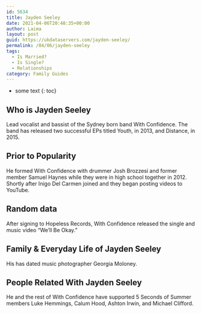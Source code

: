 ```yaml
---
id: 5634
title: Jayden Seeley
date: 2021-04-06T20:48:35+00:00
author: Laima
layout: post
guid: https://ukdataservers.com/jayden-seeley/
permalink: /04/06/jayden-seeley
tags:
  - Is Married?
  - Is Single?
  - Relationships
category: Family Guides
---
```


* some text
{: toc}


## Who is Jayden Seeley
                  
                  
                  
Lead vocalist and bassist of the Sydney born band With Confidence. The band has released two successful EPs titled Youth, in 2013, and Distance, in 2015. 
                  
              
            
              
            
                
                
                
## Prior to Popularity
                  
                  
                  
He formed With Confidence with drummer Josh Brozzesi and former member Samuel Haynes while they were in high school together in 2012. Shortly after Inigo Del Carmen joined and they began posting videos to YouTube.
                  
              
            
              
            
                
                
                
## Random data
                  
                  
                  
After signing to Hopeless Records, With Confidence released the single and music video &#8220;We&#8217;ll Be Okay.&#8221;
                  
              
            
              
            
                
                
                
## Family & Everyday Life of Jayden Seeley
                  
                  
                  
His has dated music photographer Georgia Moloney.
                  
              
            
              
            
                
                
                
## People Related With Jayden Seeley
                  
                  
                  
He and the rest of With Confidence have supported 5 Seconds of Summer members Luke Hemmings, Calum Hood, Ashton Irwin, and Michael Clifford.
                  
              
            
              
            
                
              
            
              
              
            
            
              
            
          
          
          